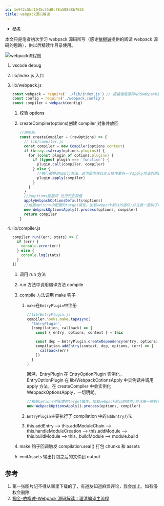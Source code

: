 ```yaml
---
id: 1e942c5bd1545c26d8cf8a50868b7026
title: webpack源码解读
---
```


<!-- START doctoc generated TOC please keep comment here to allow auto update -->
<!-- DON'T EDIT THIS SECTION, INSTEAD RE-RUN doctoc TO UPDATE -->

- [参考](#%E5%8F%82%E8%80%83)

<!-- END doctoc generated TOC please keep comment here to allow auto update -->

本文只是笔者初次学习 webpack 源码所写（感谢[依柳诚](https://juejin.im/user/57e1143479bc44610a4a9577)提供的阅读 webpack 源码的思路），供以后精读作目录使用。

![webpack流程图](/Users/jiangxiaowei/Desktop/blog/webpack流程图.jpg)

1. vscode debug

2. lib/index.js 入口

3. lib/webpack.js

   ```js
   const webpack = require('../lib/index.js') // 直接使用源码中的webpack函数
   const config = require('./webpack.config')
   const compiler = webpack(config)
   ```

   1. 校验 options

   2. createCompiler(options)创建 compiler 对象并放回

      ```js
      //精简版
      const createCompiler = (rawOptions) => {
        // lib/compiler.js
        const compiler = new Compiler(options.context)
        if (Array.isArray(options.plugins)) {
          for (const plugin of options.plugins) {
            if (typeof plugin === 'function') {
              plugin.call(compiler, compiler)
            } else {
              //执行插件的apply方法。这也是为啥自定义插件要有一个apply方法的原因
              plugin.apply(compiler)
            }
          }
        }
        //对options配置项 进行兜底赋值
        applyWebpackOptionsDefaults(options)
        //根据options中配置的target属性，加载webpack默认的插件;并注册一些钩子等待后续调用
        new WebpackOptionsApply().process(options, compiler)
        return compiler
      }
      ```

4. lib/compiler.js

   ```js
   compiler.run((err, stats) => {
     if (err) {
       console.error(err)
     } else {
       console.log(stats)
     }
   })
   ```

   1. 调用 run 方法

   2. run 方法中调用编译方法 compile

   3. compile 方法调用 make 钩子

      1. `make`在`EntryPlugin`中注册

         ```js
         //lib/EntryPlugin.js
         compiler.hooks.make.tapAsync(
           'EntryPlugin',
           (compilation, callback) => {
             const { entry, options, context } = this

             const dep = EntryPlugin.createDependency(entry, options)
             compilation.addEntry(context, dep, options, (err) => {
               callback(err)
             })
           }
         )
         ```

         回溯，EntryPlugin 在 EntryOptionPlugin 实例化，EntryOptionPlugin 在 lib/WebpackOptionsApply 中实例话并调用 apply 方法。在 createCompiler 中会实例化 WebpackOptionsApply，一切明朗。

         ```js
         //根据options中配置的target属性，加载webpack默认的插件;并注册一些钩子等待后续调用
         new WebpackOptionsApply().process(options, compiler)
         ```

      2. `EntryPlugin`主要执行了 compilation 中的`addEntry`方法

      3. this.addEntry --> this.addModuleChain --> this.handleModuleCreation --> this.addModule --> this.buildModule --> this.\_buildModule --> module.build

   4. make 钩子回调触发 compilation.seal() 打包 chunks 和 assets

   5. emitAssets 输出打包之后的文件到 output

## 参考

1. 第一张图片记不得从哪里下载的了，有道友知道麻烦评论，我会加上。如有侵权会删除
2. [掘金-依柳诚-Webpack 源码解读：理清编译主流程](https://juejin.im/post/5dc01199f265da4d12067ebe)
